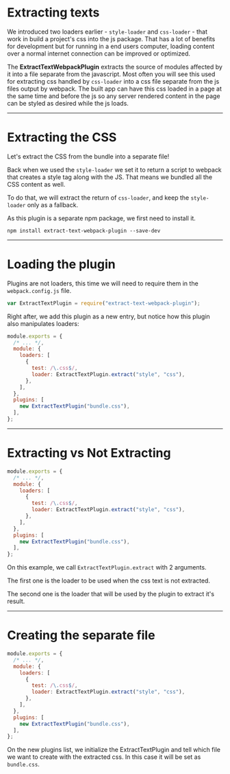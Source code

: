 # Extracting texts

We introduced two loaders earlier - `style-loader` and `css-loader` - that work in build a project's css into the js package. That has a lot of benefits for development but for running in a end users computer, loading content over a normal internet connection can be improved or optimized.

The __ExtractTextWebpackPlugin__ extracts the source of modules affected by it into a file separate from the javascript. Most often you will see this used for extracting css handled by `css-loader` into a css file separate from the js files output by webpack. The built app can have this css loaded in a page at the same time and before the js so any server rendered content in the page can be styled as desired while the js loads.

---

# Extracting the CSS

Let's extract the CSS from the bundle into a separate file!

Back when we used the `style-loader` we set it to return a script to webpack that creates a style tag along with the JS. That means we bundled all the CSS content as well.

To do that, we will extract the return of `css-loader`, and keep the `style-loader` only as a fallback.

As this plugin is a separate npm package, we first need to install it.

```shell
npm install extract-text-webpack-plugin --save-dev
```

---

# Loading the plugin

Plugins are not loaders, this time we will need to require them in the `webpack.config.js` file.

```js
var ExtractTextPlugin = require("extract-text-webpack-plugin");
```

Right after, we add this plugin as a new entry, but notice how this plugin also manipulates loaders:

```js
module.exports = {
  /* ... */,
  module: {
    loaders: [
      {
        test: /\.css$/,
        loader: ExtractTextPlugin.extract("style", "css"),
      },
    ],
  },
  plugins: [
    new ExtractTextPlugin("bundle.css"),
  ],
};
```

---

# Extracting vs Not Extracting

```js
module.exports = {
  /* ... */,
  module: {
    loaders: [
      {
        test: /\.css$/,
        loader: ExtractTextPlugin.extract("style", "css"),
      },
    ],
  },
  plugins: [
    new ExtractTextPlugin("bundle.css"),
  ],
};
```

On this example, we call `ExtractTextPlugin.extract` with 2 arguments.

The first one is the loader to be used when the css text is not extracted.

The second one is the loader that will be used by the plugin to extract it's result.

---

# Creating the separate file

```js
module.exports = {
  /* ... */,
  module: {
    loaders: [
      {
        test: /\.css$/,
        loader: ExtractTextPlugin.extract("style", "css"),
      },
    ],
  },
  plugins: [
    new ExtractTextPlugin("bundle.css"),
  ],
};
```

On the new plugins list, we initialize the ExtractTextPlugin and tell which file we want to create with the extracted css. In this case it will be set as `bundle.css`.
